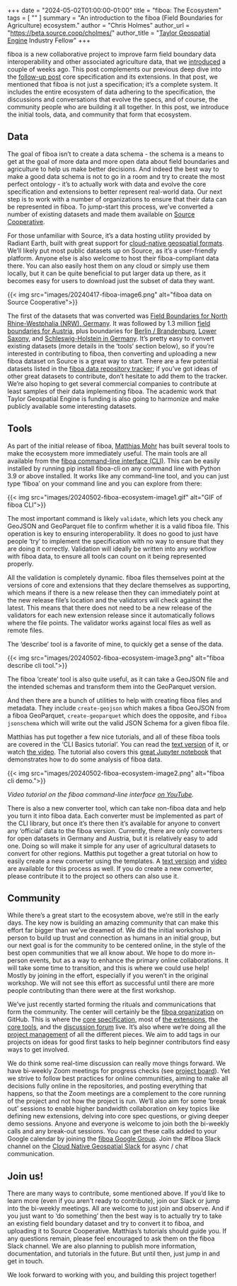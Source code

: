 +++
date = "2024-05-02T01:00:00-01:00"
title = "fiboa: The Ecosystem"
tags = [ ""
]
summary = "An introduction to the fiboa (Field Boundaries for Agriculture) ecosystem."
author = "Chris Holmes"
author_url = "https://beta.source.coop/cholmes/"
author_title = "[Taylor Geospatial Engine](https://tgengine.org/) Industry Fellow"
+++

fiboa is a new collaborative project to improve farm field boundary data interoperability and other associated agriculture data, that we [introduced](https://cloudnativegeo.org/blog/2024/04/introducing-fiboa/) a couple of weeks ago. This post complements our previous deep dive into the [follow-up post](https://cloudnativegeo.org/blog/2024/04/fiboa-core-specification-extensions/) core specification and its extensions. In that post, we mentioned that fiboa is not just a specification; it’s a complete system. It includes the entire ecosystem of data adhering to the specification, the discussions and conversations that evolve the specs, and of course, the community people who are building it all together. In this post, we introduce the initial tools, data, and community that form that ecosystem.

## Data

The goal of fiboa isn’t to create a data schema - the schema is a means to get at the goal of more data and more open data about field boundaries and agriculture to help us make better decisions. And indeed the best way to make a good data schema is not to go in a room and try to create the most perfect ontology - it’s to actually work with data and evolve the core specification and extensions to better represent real-world data. Our next step is to work with a number of organizations to ensure that their data can be represented in fiboa. To jump-start this process, we’ve converted a number of existing datasets and made them available on [Source Cooperative](https://source.coop).

For those unfamiliar with Source, it’s a data hosting utility provided by Radiant Earth, built with great support for [cloud-native geospatial formats](https://cloudnativegeo.org/). We’ll likely put most public datasets up on Source, as it’s a user-friendly platform. Anyone else is also welcome to host their fiboa-compliant data there. You can also easily host them on any cloud or simply use them locally, but it can be quite beneficial to put larger data up there, as it becomes easy for users to download just the subset of data they want.

{{< img src="images/20240417-fiboa-image6.png" alt="fiboa data on Source Cooperative">}}

The first of the datasets that was converted was [Field Boundaries for North Rhine-Westphalia (NRW), Germany](https://beta.source.coop/repositories/fiboa/de-nrw/description/). It was followed by 1.3 million [field boundaries for Austria](https://beta.source.coop/repositories/fiboa/austria/description/), plus boundaries for [Berlin / Brandenburg](https://beta.source.coop/repositories/fiboa/de-bb/description/), [Lower Saxony](https://beta.source.coop/repositories/fiboa/de-nds/description/), and [Schleswig-Holstein in Germany](https://beta.source.coop/repositories/fiboa/de-sh/description/). It’s pretty easy to convert existing datasets (more details in the ‘tools’ section below), so if you’re interested in contributing to fiboa, then converting and uploading a new fiboa dataset on Source is a great way to start. There are a few potential datasets listed in the [fiboa data repository tracker](https://github.com/fiboa/data/issues); if you’ve got ideas of other great datasets to contribute, don’t hesitate to add them to the tracker. We’re also hoping to get several commercial companies to contribute at least samples of their data implementing fiboa. The academic work that Taylor Geospatial Engine is funding is also going to harmonize and make publicly available some interesting datasets.

## Tools

As part of the initial release of fiboa, [Matthias Mohr](https://mohr.ws/) has built several tools to make the ecosystem more immediately useful. The main tools are all available from the [fiboa command-line interface (CLI)](https://github.com/fiboa/cli). This can be easily installed by running pip install fiboa-cli on any command line with Python 3.9 or above installed. It works like any command-line tool, and you can just type ‘fiboa’ on your command line and you can explore from there:

{{< img src="images/20240502-fiboa-ecosystem-image1.gif" alt="GIF of fiboa CLI">}}

The most important command is likely `validate`, which lets you check any GeoJSON and GeoParquet file to confirm whether it is a valid fiboa file. This operation is key to ensuring interoperability. It does no good to just have people ‘try’ to implement the specification with no way to ensure that they are doing it correctly. Validation will ideally be written into any workflow with fiboa data, to ensure all tools can count on it being represented properly.

All the validation is completely dynamic. fiboa files themselves point at the versions of core and extensions that they declare themselves as supporting, which means if there is a new release then they can immediately point at the new release file’s location and the validators will check against the latest. This means that there does not need to be a new release of the validators for each new extension release since it automatically follows where the file points. The validator works against local files as well as remote files.

The ‘describe’ tool is a favorite of mine, to quickly get a sense of the data.

{{< img src="images/20240502-fiboa-ecosystem-image3.png" alt="fiboa describe cli tool.">}}

The fiboa ‘create’ tool is also quite useful, as it can take a GeoJSON file and the intended schemas and transform them into the GeoParquet version.

And then there are a bunch of utilities to help with creating fiboa files and metadata. They include `create-geojson` which makes a fiboa GeoJSON from a fiboa GeoParquet, `create-geoparquet` which does the opposite, and `fiboa jsonschema` which will write out the valid JSON Schema for a given fiboa file. 

Matthias has put together a few nice tutorials, and all of these fiboa tools are covered in the ‘CLI Basics tutorial’. You can read the [text version](https://github.com/fiboa/tutorials/tree/main/cli-basics) of it, or watch [the video](https://www.youtube.com/watch?v=_5HKsw8OvF0). The tutorial also covers this [great Jupyter notebook](https://github.com/fiboa/tutorials/blob/main/cli-basics/load-fiboa.ipynb) that demonstrates how to do some analysis of fiboa data.

{{< img src="images/20240502-fiboa-ecosystem-image2.png" alt="fiboa cli demo.">}}

_Video tutorial on the fiboa command-line interface [on YouTube](https://www.youtube.com/watch?v=_5HKsw8OvF0)._

There is also a new converter tool, which can take non-fiboa data and help you turn it into fiboa data. Each converter must be implemented as part of the CLI library, but once it’s there then it’s available for anyone to convert any ‘official’ data to the fiboa version. Currently, there are only converters for open datasets in Germany and Austria, but it is relatively easy to add one. Doing so will make it simple for any user of agricultural datasets to convert for other regions. Matthis put together a great tutorial on how to easily create a new converter using the templates. A [text version](https://github.com/fiboa/tutorials/blob/main/cli-convert/README.md) and [video](https://www.youtube.com/watch?v=-SUDzug29Cg&list=PLENrKR4uOfvXH-bDf1ornXgO6NdEL25ZS&index=4) are available for this process as well. If you do create a new converter, please contribute it to the project so others can also use it.

## Community

While there’s a great start to the ecosystem above, we’re still in the early days. The key now is building an amazing community that can make this effort far bigger than we’ve dreamed of. We did the initial workshop in person to build up trust and connection as humans in an initial group, but our next goal is for the community to be centered online, in the style of the best open communities that we all know about. We hope to do more in-person events, but as a way to enhance the primary online collaborations. It will take some time to transition, and this is where we could use help! Mostly by joining in the effort, especially if you weren’t in the original workshop. We will not see this effort as successful until there are more people contributing than there were at the first workshop. 

We’ve just recently started forming the rituals and communications that form the community. The center will certainly be the [fiboa organization](https://github.com/fiboa/) on GitHub. This is where the [core specification](https://github.com/fiboa/specification), most of [the extensions](https://github.com/fiboa/extensions), the [core tools](https://github.com/fiboa/software), and the [discussion forum](https://github.com/fiboa/specification/discussions) live. It’s also where we’re doing all the [project management](https://github.com/orgs/fiboa/projects/2) of all the different pieces. We aim to add tags in our projects on ideas for good first tasks to help beginner contributors find easy ways to get involved.

We do think some real-time discussion can really move things forward. We have bi-weekly Zoom meetings for progress checks (see [project board](https://github.com/orgs/fiboa/projects/2/views/3)). Yet we strive to follow best practices for online communities, aiming to make all decisions fully online in the repositories, and posting everything that happens, so that the Zoom meetings are a complement to the core running of the project and not how the project is run. We’ll also aim for some ‘break out’ sessions to enable higher bandwidth collaboration on key topics like defining new extensions, delving into core spec questions, or giving deeper demo sessions. Anyone and everyone is welcome to join both the bi-weekly calls and any break-out sessions. You can get these calls added to your Google calendar by joining the [fiboa Google Group](https://groups.google.com/a/tgengine.org/g/fiboa). Join the #fiboa Slack channel on the [Cloud Native Geospatial Slack](https://join.slack.com/t/cloudnativegeo/shared_invite/zt-235w8flfo-TW5Tpi1sPqQFWeMy~7ROHA) for async / chat communication.

## Join us!

There are many ways to contribute, some mentioned above. If you’d like to learn more (even if you aren't ready to contribute), join our Slack or jump into the bi-weekly meetings. All are welcome to just join and observe. And if you just want to ‘do something’ then the best way is to actually try to take an existing field boundary dataset and try to convert it to fiboa, and uploading it to Source Cooperative. Matthias’s tutorials should guide you. If any questions remain, please feel encouraged to ask them on the fiboa Slack channel. We are also planning to publish more information, documentation, and tutorials in the future. But until then, just jump in and get in touch.

We look forward to working with you, and building this project together!
